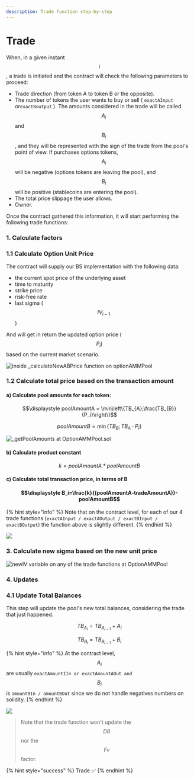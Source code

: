 ```yaml
---
description: Trade function step-by-step
---
```


# Trade



When, in a given instant $$i$$, a trade is initiated and the contract will check the following parameters to proceed:

* Trade direction \(from token A to token B or the opposite\).
* The number of tokens the user wants to buy or sell \( `exactAInput` or`exactBoutput` \). The amounts considered in the trade will be called $$A_i$$ and $$B_i$$ , and they will be represented with the sign of the trade from the pool's point of view. If purchases options tokens, $$A_i$$ will be negative \(options tokens are leaving the pool\), and $$B_i$$will be positive \(stablecoins are entering the pool\).
* The total price slippage the user allows.
* Owner.

Once the contract gathered this information, it will start performing the following trade functions:

### 1. Calculate factors

### 1.1 Calculate Option Unit Price

The contract will supply our BS implementation with the following data:

* the current spot price of the underlying asset
* time to maturity
* strike price
* risk-free rate
* last sigma \($$IV_{i-1}$$\)

And will get in return the updated option price \($$P_i)$$ based on the current market scenario.

![inside \_calculateNewABPrice function on optionAMMPool](../../../.gitbook/assets/screen-shot-2021-01-13-at-02.56.39.png)

### 1.2 Calculate total price based on the transaction amount

#### a\) Calculate pool amounts for each token:

$$\displaystyle poolAmountA = \min\left\{TB_{A};\frac{TB_{B}}{P_i}\right\}$$ 

$$\displaystyle poolAmountB = \min\left\{TB_{B};{TB_{A}}\cdot {P_i}\right\}$$ 

![\_getPoolAmounts at OptionAMMPool.sol](../../../.gitbook/assets/screen-shot-2021-01-13-at-03.00.16.png)

#### b\) Calculate product constant

$$k=poolAmountA*poolAmountB$$ 

#### c\) Calculate total transaction price, in terms of B

#### $$\displaystyle B_i=\frac{k}{(poolAmountA-tradeAmountA)}-poolAmountB$$ 

{% hint style="info" %}
Note that on the contract level, for each of our 4 trade functions \(`exactAInput / exactAOutput / exactBInput / exactBOutput`\) the function above is slightly different.
{% endhint %}

![](../../../.gitbook/assets/screen-shot-2021-01-13-at-03.06.11.png)

### 3. Calculate new sigma based on the new unit price

![newIV variable on any of the trade functions at OptionAMMPool](../../../.gitbook/assets/screen-shot-2021-01-13-at-03.09.59.png)

### 4. Updates

### 4.1 Update Total Balances

This step will update the pool's new total balances, considering the trade that just happened. 

$$TB_{A_{i}}=TB_{A_{i-1}} +A_i$$ 

$$TB_{B_{i}}=TB_{B_{i-1}} +B_i$$ 

{% hint style="info" %}
At the contract level,  $$A_{i}$$ are usually `exactAmountIIn or exactAmountAOut and` $$B_{i}$$ is `amountBIn / amountBOut` since we do not handle negatives numbers on solidity.
{% endhint %}

![](../../../.gitbook/assets/screen-shot-2021-01-13-at-02.46.54.png)

> Note that the trade function won't update the $$DB$$ nor the $$Fv$$ factor.

{% hint style="success" %}
Trade ✅
{% endhint %}

